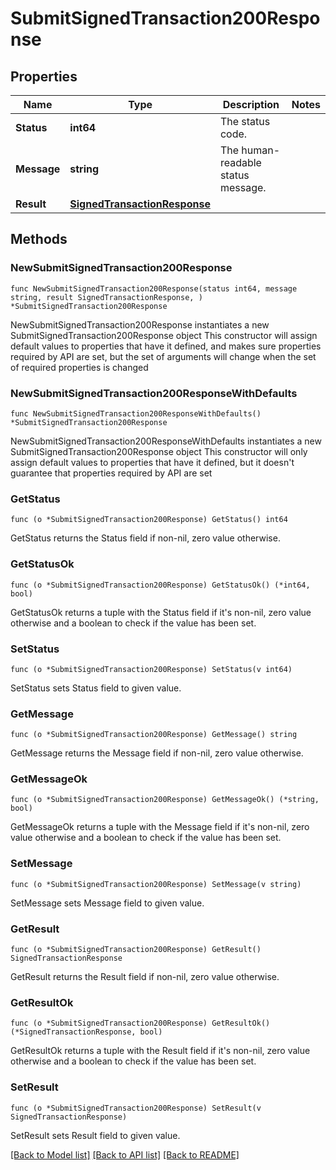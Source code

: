 # SubmitSignedTransaction200Response

## Properties

Name | Type | Description | Notes
------------ | ------------- | ------------- | -------------
**Status** | **int64** | The status code. | 
**Message** | **string** | The human-readable status message. | 
**Result** | [**SignedTransactionResponse**](SignedTransactionResponse.md) |  | 

## Methods

### NewSubmitSignedTransaction200Response

`func NewSubmitSignedTransaction200Response(status int64, message string, result SignedTransactionResponse, ) *SubmitSignedTransaction200Response`

NewSubmitSignedTransaction200Response instantiates a new SubmitSignedTransaction200Response object
This constructor will assign default values to properties that have it defined,
and makes sure properties required by API are set, but the set of arguments
will change when the set of required properties is changed

### NewSubmitSignedTransaction200ResponseWithDefaults

`func NewSubmitSignedTransaction200ResponseWithDefaults() *SubmitSignedTransaction200Response`

NewSubmitSignedTransaction200ResponseWithDefaults instantiates a new SubmitSignedTransaction200Response object
This constructor will only assign default values to properties that have it defined,
but it doesn't guarantee that properties required by API are set

### GetStatus

`func (o *SubmitSignedTransaction200Response) GetStatus() int64`

GetStatus returns the Status field if non-nil, zero value otherwise.

### GetStatusOk

`func (o *SubmitSignedTransaction200Response) GetStatusOk() (*int64, bool)`

GetStatusOk returns a tuple with the Status field if it's non-nil, zero value otherwise
and a boolean to check if the value has been set.

### SetStatus

`func (o *SubmitSignedTransaction200Response) SetStatus(v int64)`

SetStatus sets Status field to given value.


### GetMessage

`func (o *SubmitSignedTransaction200Response) GetMessage() string`

GetMessage returns the Message field if non-nil, zero value otherwise.

### GetMessageOk

`func (o *SubmitSignedTransaction200Response) GetMessageOk() (*string, bool)`

GetMessageOk returns a tuple with the Message field if it's non-nil, zero value otherwise
and a boolean to check if the value has been set.

### SetMessage

`func (o *SubmitSignedTransaction200Response) SetMessage(v string)`

SetMessage sets Message field to given value.


### GetResult

`func (o *SubmitSignedTransaction200Response) GetResult() SignedTransactionResponse`

GetResult returns the Result field if non-nil, zero value otherwise.

### GetResultOk

`func (o *SubmitSignedTransaction200Response) GetResultOk() (*SignedTransactionResponse, bool)`

GetResultOk returns a tuple with the Result field if it's non-nil, zero value otherwise
and a boolean to check if the value has been set.

### SetResult

`func (o *SubmitSignedTransaction200Response) SetResult(v SignedTransactionResponse)`

SetResult sets Result field to given value.



[[Back to Model list]](../README.md#documentation-for-models) [[Back to API list]](../README.md#documentation-for-api-endpoints) [[Back to README]](../README.md)


